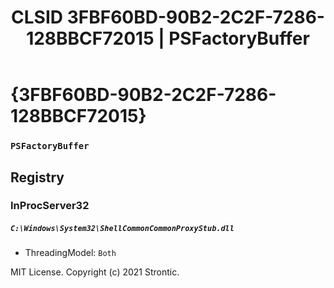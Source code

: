 ﻿---
title: "CLSID 3FBF60BD-90B2-2C2F-7286-128BBCF72015 | PSFactoryBuffer"
excerpt: What is COM-Object CLSID 3FBF60BD-90B2-2C2F-7286-128BBCF72015?
---

# {3FBF60BD-90B2-2C2F-7286-128BBCF72015}

### `PSFactoryBuffer`

## Registry


### InProcServer32

##### `C:\Windows\System32\ShellCommonCommonProxyStub.dll`
* ThreadingModel: `Both`

MIT License. Copyright (c) 2021 Strontic.


